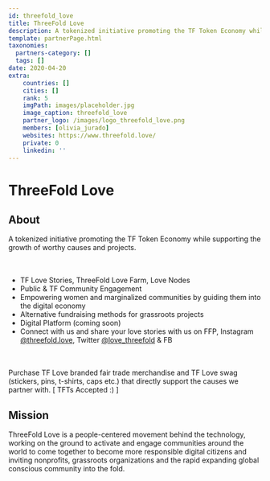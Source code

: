 ```yaml
---
id: threefold_love
title: ThreeFold Love
description: A tokenized initiative promoting the TF Token Economy while supporting the growth of worthy causes and projects.
template: partnerPage.html
taxonomies:
  partners-category: []
  tags: []
date: 2020-04-20
extra:
    countries: []
    cities: []
    rank: 5
    imgPath: images/placeholder.jpg
    image_caption: threefold_love
    partner_logo: /images/logo_threefold_love.png
    members: [olivia_jurado]
    websites: https://www.threefold.love/
    private: 0
    linkedin: ''
---
```


# ThreeFold Love

## About

A tokenized initiative promoting the TF Token Economy while supporting the growth of worthy causes and projects.  
<br/>
<br/>

- TF Love Stories, ThreeFold Love Farm, Love Nodes
- Public & TF Community Engagement 
- Empowering women and marginalized communities by guiding them into the digital economy
- Alternative fundraising methods for grassroots projects
- Digital Platform (coming soon)
- Connect with us and share your love stories with us on FFP, Instagram [@threefold.love](https://www.instagram.com/threefold.love/), Twitter [@love_threefold](https://twitter.com/love_threefold) & FB
<br/>
<br/>
Purchase TF Love branded fair trade merchandise and TF Love swag (stickers, pins, t-shirts, caps etc.) that directly support the causes we partner with. [ TFTs Accepted :) ]

## Mission

ThreeFold Love is a people-centered movement behind the technology, working on the ground to activate and engage communities around the world to come together to become more responsible digital citizens and inviting nonprofits, grassroots organizations and the rapid expanding global conscious community into the fold.

<!-- ## Impact

## Powered by ThreeFold

## Join saving our planet!

## Support this project

## TFGrid Solution

### Roadmap

 -->

